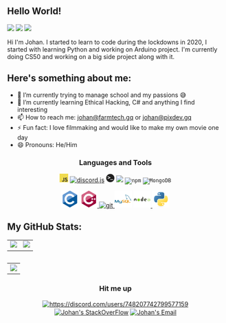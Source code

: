 ## Hello World!

![](https://img.shields.io/badge/OS-Windows-informational?style=flat&logo=Windows&logoColor=white&color=2bbc8a)
![](https://img.shields.io/badge/Main_Editor-VS_Code-informational?style=flat&logo=visual-studio-Code&logoColor=white&color=2bbc8a) 
![](https://img.shields.io/badge/Python_Editor-Pycharm-informational?style=flat&logo=Pycharm&logoColor=white&color=2bbc8a) 

Hi I'm Johan. I started to learn to code during the lockdowns in 2020, I started with learning Python and working on Arduino project. I'm currently doing CS50 and working on a big side project along with it.

## Here's something about me:
- 🔭 I’m currently trying to manage school and my passions 😅
- 🌱 I’m currently learning Ethical Hacking, C# and anything I find interesting
- 📫 How to reach me: johan@farmtech.gq or johan@pixdev.gq
- ⚡ Fun fact: I love filmmaking and would like to make my own movie one day
- 😄 Pronouns: He/Him

<h3 align="center">Languages and Tools</h3>

<p align="center">
<code><img height="20" src="https://raw.githubusercontent.com/github/explore/80688e429a7d4ef2fca1e82350fe8e3517d3494d/topics/javascript/javascript.png"></code>
<a href="https://discord.js.org"><img src="https://cdn.discordapp.com/attachments/740865034887888996/740865173065170994/logo-square.png" width="20" alt="discord.js" /></a>
<code><img height="20" src="https://raw.githubusercontent.com/github/explore/80688e429a7d4ef2fca1e82350fe8e3517d3494d/topics/terminal/terminal.png"></code>
<code><img height="20" src="https://img.shields.io/badge/-Heroku-430098?style=flat-square&logo=heroku&logoColor=white" /></code>
<code><img alt="npm" src="https://img.shields.io/badge/-NPM-CB3837?style=flat-square&logo=npm&logoColor=white" /></code>
<code><img alt="MongoDB" src="https://img.shields.io/badge/-MongoDB-13aa52?style=flat-square&logo=mongodb&logoColor=white" /></code></p>
<p align="center">
<img src="https://raw.githubusercontent.com/devicons/devicon/master/icons/c/c-original.svg" alt="c" width="40" height="40"/> </a> <a href="https://www.w3schools.com/cpp/" target="_blank"> <img src="https://raw.githubusercontent.com/devicons/devicon/master/icons/cplusplus/cplusplus-original.svg" alt="cplusplus" width="40" height="40"/> </a></a> <a href="https://git-scm.com/" target="_blank"> <img src="https://www.vectorlogo.zone/logos/git-scm/git-scm-icon.svg" alt="git" width="40" height="40"/> </a> <img src="https://raw.githubusercontent.com/devicons/devicon/master/icons/mysql/mysql-original-wordmark.svg" alt="mysql" width="40" height="40"/> </a> <a href="https://nodejs.org" target="_blank"> <img src="https://raw.githubusercontent.com/devicons/devicon/master/icons/nodejs/nodejs-original-wordmark.svg" alt="nodejs" width="40" height="40"/> </a> <a href="https://www.postgresql.org" target="_blank"> <a href="https://www.python.org" target="_blank"> <img src="https://raw.githubusercontent.com/devicons/devicon/master/icons/python/python-original.svg" alt="python" width="40" height="40"/> </a></p>
  

## My GitHub Stats:



<table width="100%" align="center">
  <tr>
    <td>
<img height="180em" src="https://github-readme-stats.vercel.app/api?username=JohanSanSebastian&show_icons=true&hide_border=true&theme=tokyonight" /> </td>
 <td> <img height="180em" src="https://github-readme-stats.vercel.app/api/top-langs/?username=JohanSanSebastian&show_icons=true&hide_border=true&layout=compact&langs_count=8&theme=tokyonight"/> </td>
  </tr>
 <table>
   
<table width="100%" align="center">
  <tr>
    <td>
      <img src="https://metrics.lecoq.io/JohanSanSebastian?template=classic&isocalendar=1&languages=1&base.indepth=false&isocalendar.duration=half-year&languages.limit=8&languages.threshold=0%25&languages.other=false&languages.colors=github&languages.sections=most-used&languages.indepth=false&languages.analysis.timeout=15&languages.categories=markup%2C%20programming&languages.recent.categories=markup%2C%20programming&languages.recent.load=300&languages.recent.days=14&config.timezone=Asia%2FDubai">
      </td>
    </tr>
</table>

<h3 align="center">Hit me up</h3>

<p align="center">
<a href="https://discord.com/users/748207742799577159" target="blank"><img align="center" src="https://www.svgrepo.com/show/353655/discord-icon.svg" alt="https://discord.com/users/748207742799577159" height="30" width="40" /></a>
<a href="https://stackoverflow.com/users/14479702/johan-sebastian" target="blank"><img align="center" alt="Johan's StackOverFlow" height="30" width="40" src="https://www.svgrepo.com/show/349517/stackoverflow.svg" /></a>
<a href="https://mail.google.com/mail/u/0/?fs=1&to=johan@farmtech.gg&tf=cm"><img align="center" alt="Johan's Email" height="30" width="40" src="https://www.svgrepo.com/show/223047/gmail.svg"/>
</a>








